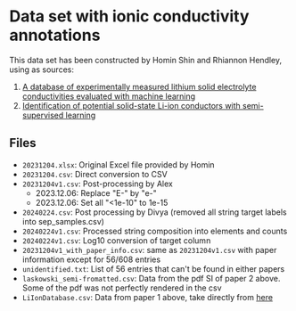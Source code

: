 # Data set with ionic conductivity annotations

This data set has been constructed by Homin Shin and Rhiannon Hendley, using as sources:

1. [A database of experimentally measured lithium solid electrolyte conductivities evaluated with machine learning](https://www.nature.com/articles/s41524-022-00951-z) 
2. [Identification of potential solid-state Li-ion conductors with semi-supervised learning](https://pubs.rsc.org/en/content/articlelanding/2023/ee/d2ee03499a)

## Files

- `20231204.xlsx`: Original Excel file provided by Homin
- `20231204.csv`: Direct conversion to CSV
- `20231204v1.csv`: Post-processing by Alex
    - 2023.12.06: Replace "E-" by "e-"
    - 2023.12.06: Set all "<1e-10" to 1e-15
- `20240224.csv`: Post processing by Divya (removed all string target labels into sep_samples.csv)
- `20240224v1.csv`: Processed string composition into elements and counts
- `20240224v1.csv`: Log10 conversion of target column
- `20231204v1_with_paper_info.csv`: same as `20231204v1.csv` with paper information except for 56/608 entries
- `unidentified.txt`: List of 56 entries that can't be found in either papers 
- `laskowski_semi-fromatted.csv`: Data from the pdf SI of paper 2 above. Some of the pdf was not perfectly rendered in the csv
- `LiIonDatabase.csv`: Data from paper 1 above, take directly from [here](http://pcwww.liv.ac.uk/~msd30/lmds/LiIonDatabase.html)